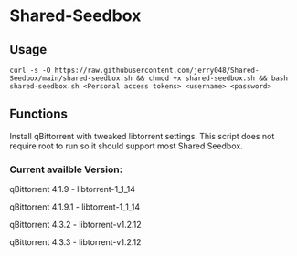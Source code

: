 # Shared-Seedbox
## Usage
`curl -s -O https://raw.githubusercontent.com/jerry048/Shared-Seedbox/main/shared-seedbox.sh && chmod +x shared-seedbox.sh && bash shared-seedbox.sh <Personal access tokens> <username> <password>`
## Functions
Install qBittorrent with tweaked libtorrent settings. This script does not require root to run so it should support most Shared Seedbox.
### Current availble Version:
qBittorrent 4.1.9 - libtorrent-1_1_14

qBittorrent 4.1.9.1 - libtorrent-1_1_14

qBittorrent 4.3.2 - libtorrent-v1.2.12

qBittorrent 4.3.3 - libtorrent-v1.2.12
